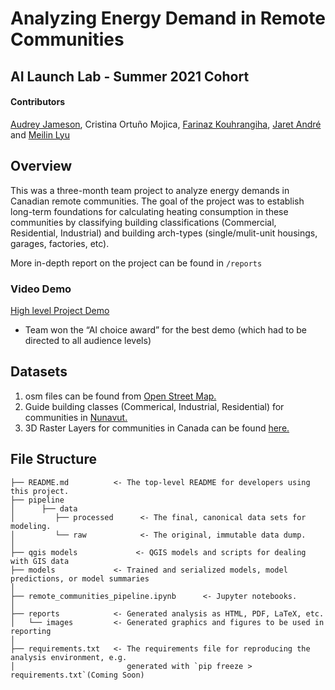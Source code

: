 # Analyzing Energy Demand in Remote Communities
## AI Launch Lab - Summer 2021 Cohort 

#### Contributors
[Audrey Jameson](https://github.com/audreeclaire), Cristina Ortuño Mojica, [Farinaz Kouhrangiha](https://github.com/Farinaaaaaaaz), [Jaret André](https://github.com/JDandre) and [Meilin Lyu](https://github.com/Meilin-Lyu)

## Overview
This was a three-month team project to analyze energy demands in Canadian remote communities. 
The goal of the project was to establish long-term foundations for calculating heating consumption
in these communities by classifying building classifications (Commercial, Residential, Industrial)
and building arch-types (single/mulit-unit housings, garages, factories, etc).


More in-depth report on the project can be found in `/reports` 
### Video Demo

[High level Project Demo](https://drive.google.com/file/d/12MUdNlHbzhRw8fW4SeyzYx2B37lxG03j/view?usp=sharing)
- Team won the “AI choice award” for the best demo (which had to be directed to all audience levels)

## Datasets
1. osm files can be found from [Open Street Map.](https://www.openstreetmap.org/#map=2/71.3/-96.8)
2. Guide building classes (Commerical, Industrial, Residential) for communities in [Nunavut.](http://www.buildingnunavut.com/en/communityprofiles/communityprofiles.asp) 
3. 3D Raster Layers for communities in Canada can be found [here.](https://open.canada.ca/data/en/fgpv_vpgf/957782bf-847c-4644-a757-e383c0057995)
## File Structure
```
├── README.md          <- The top-level README for developers using this project.
├── pipeline
│      ├── data
│         ├── processed      <- The final, canonical data sets for modeling.
│         └── raw            <- The original, immutable data dump.
│
├── qgis models             <- QGIS models and scripts for dealing with GIS data
├── models             <- Trained and serialized models, model predictions, or model summaries
│
├── remote_communities_pipeline.ipynb      <- Jupyter notebooks. 
│
├── reports            <- Generated analysis as HTML, PDF, LaTeX, etc.
│   └── images         <- Generated graphics and figures to be used in reporting
│
├── requirements.txt   <- The requirements file for reproducing the analysis environment, e.g.
│                         generated with `pip freeze > requirements.txt`(Coming Soon)
```


